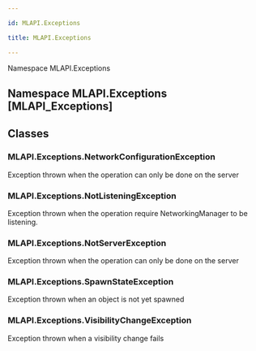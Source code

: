 ```yaml
---

id: MLAPI.Exceptions

title: MLAPI.Exceptions

---
```


Namespace MLAPI.Exceptions

## Namespace MLAPI.Exceptions [MLAPI_Exceptions]

<div class="markdown level0 summary" markdown="1">

</div>

<div class="markdown level0 conceptual" markdown="1">

</div>

<div class="markdown level0 remarks" markdown="1">

</div>

## Classes

### MLAPI.Exceptions.NetworkConfigurationException

<div class="section" markdown="1">

Exception thrown when the operation can only be done on the server

</div>

### MLAPI.Exceptions.NotListeningException

<div class="section" markdown="1">

Exception thrown when the operation require NetworkingManager to be
listening.

</div>

### MLAPI.Exceptions.NotServerException

<div class="section" markdown="1">

Exception thrown when the operation can only be done on the server

</div>

### MLAPI.Exceptions.SpawnStateException

<div class="section" markdown="1">

Exception thrown when an object is not yet spawned

</div>

### MLAPI.Exceptions.VisibilityChangeException

<div class="section" markdown="1">

Exception thrown when a visibility change fails

</div>
